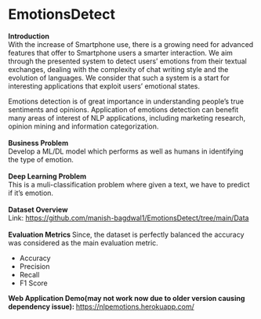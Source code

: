 # EmotionsDetect

<b>Introduction </b> <br>
With the increase of Smartphone use, there is a growing need for advanced features that offer to Smartphone users a smarter
interaction. We aim through the presented system to detect users’ emotions from their textual exchanges, dealing with the
complexity of chat writing style and the evolution of languages. We consider that such a system is a start for interesting
applications that exploit users’ emotional states. 

Emotions detection is of great importance in understanding people’s true sentiments and opinions. Application of emotions detection can benefit many areas of interest of NLP applications, including marketing research, opinion mining and information categorization.
<br>
<br>
<b> Business Problem </b> <br>
Develop a ML/DL model which performs as well as humans in identifying the type of emotion. <br>
<br>
<b> Deep Learning Problem </b> <br>
This is a muli-classification problem where given a text, we have to predict if it’s emotion. <br>
<br>
<b> Dataset Overview </b> <br>
Link: https://github.com/manish-bagdwal1/EmotionsDetect/tree/main/Data <br>
<br>
<b> Evaluation Metrics </b>
Since, the dataset is perfectly balanced the accuracy was considered as the main evaluation metric.
<ul>
  <li> Accuracy </li>
  <li> Precision </li>
  <li> Recall </li>
  <li> F1 Score </li>
</ul>

<b> Web Application Demo(may not work now due to older version causing dependency issue): </b> https://nlpemotions.herokuapp.com/







